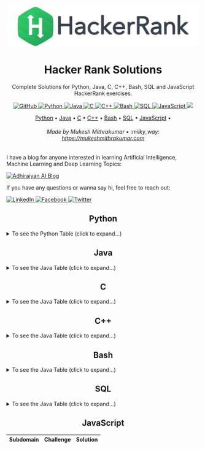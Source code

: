<img src="./images/cover.svg">

<h1 id="HackerRankSolutions" align="center" >Hacker Rank Solutions</h1>

<p align="center">Complete Solutions for Python, Java, C, C++, Bash, SQL and JavaScript HackerRank exercises.</p>

<p align="center">
    <a href="https://opensource.org/licenses/MIT">
        <img src="https://img.shields.io/cocoapods/l/AFNetworking.svg" alt="GitHub">
    </a>
    <a href="https://devdocs.io/python~3.6/">
        <img src="https://img.shields.io/badge/Python-Docs-3572A5.svg?style=flat&logo=c%2B%2B" alt="Python">
    </a>
    <a href="https://devdocs.io/openjdk~8/">
        <img src="https://img.shields.io/badge/Java-Docs-B07219.svg?style=flat&logo=c%2B%2B" alt="Java">
    </a>
    <a href="https://devdocs.io/c/">
        <img src="https://img.shields.io/badge/C-Docs-555555.svg?style=flat&logo=c%2B%2B" alt="C">
    </a>
    <a href="https://devdocs.io/cpp/">
        <img src="https://img.shields.io/badge/C++-Docs-F34B7D.svg?style=flat&logo=c%2B%2B" alt="C++">
    </a>
    <a href="https://devdocs.io/bash/">
        <img src="https://img.shields.io/badge/Bash-Docs-89E051.svg?style=flat&logo=c%2B%2B" alt="Bash">
    </a>
    <a href="https://www.w3schools.com/sql/">
        <img src="https://img.shields.io/badge/SQL-Docs-CCCCCC.svg?style=flat&logo=c%2B%2B" alt="SQL">
    </a>
    <a href="https://devdocs.io/javascript/">
        <img src="https://img.shields.io/badge/JavaScript-Docs-F1E05A.svg?style=flat&logo=c%2B%2B" alt="JavaScript">
    </a>
    <a href="https://www.codacy.com/manual/mukesh_4/HackerRankSolutions?utm_source=github.com&amp;utm_medium=referral&amp;utm_content=mukeshmithrakumar/HackerRankSolutions&amp;utm_campaign=Badge_Grade">
        <img src="https://api.codacy.com/project/badge/Grade/df5687168a3f40a88e340c40acb80ed6"/>
    </a>
</p>

<p align="center">
    <a href="#python">Python</a> •
    <a href="#java">Java</a> •
    <a href="#c">C</a> •
    <a href="#C++">C++</a> •
    <a href="#bash">Bash</a> •
    <a href="#sql">SQL</a> •
    <a href="#javascript">JavaScript</a> •
</p>

<h6 align="center">Made by Mukesh Mithrakumar • :milky_way: <a href="https://mukeshmithrakumar.com">https://mukeshmithrakumar.com</a></h6>

I have a blog for anyone interested in learning Artificial Intelligence, Machine Learning and Deep Learning Topics:

<a href="https://www.adhiraiyan.org/">
    <img src="https://img.shields.io/badge/Adhiraiyan AI Blog-red.svg?" alt="Adhiraiyan AI Blog">
</a>

If you have any questions or wanna say hi, feel free to reach out:

<a href="https://www.linkedin.com/in/mukesh-mithrakumar/">
    <img src="https://img.shields.io/badge/LinkedIn-blue.svg?" alt="LinkedIn">
</a>
<a href="https://www.facebook.com/adhiraiyan/">
    <img src="https://img.shields.io/badge/Facebook-brightgreen.svg?" alt="Facebook">
</a>
<a href="https://twitter.com/MMithrakumar">
    <img src="https://img.shields.io/badge/Twitter-purple.svg?" alt="Twitter">
</a>



<h2 align="center">Python</h2>

<details>
    <summary> To see the Python Table (click to expand...)</summary>
    | Subdomain             | Challenge                                                                                                           | Solution                                                                                                                                   |
    |:---------------------:|:-------------------------------------------------------------------------------------------------------------------:|:------------------------------------------------------------------------------------------------------------------------------------------:|
    | Introduction          | [Print Function](https://www.hackerrank.com/challenges/python-print)                                                | [exercise1.py](https://github.com/mukeshmithrakumar/HackerRankSolutions/blob/master/Python/1.%20Introduction/exercise1.py)                 |
    | Introduction          | [Python If-Else](https://www.hackerrank.com/challenges/py-if-else)                                                  | [exercise2.py](https://github.com/mukeshmithrakumar/HackerRankSolutions/blob/master/Python/1.%20Introduction/exercise2.py)                 |
    | Introduction          | [Arithmetic Operators](https://www.hackerrank.com/challenges/python-arithmetic-operators)                           | [exercise3.py](https://github.com/mukeshmithrakumar/HackerRankSolutions/blob/master/Python/1.%20Introduction/exercise3.py)                 |
    | Introduction          | [Python: Division](https://www.hackerrank.com/challenges/python-division)                                           | [exercise4.py](https://github.com/mukeshmithrakumar/HackerRankSolutions/blob/master/Python/1.%20Introduction/exercise4.py)                 |
    | Introduction          | [Loops](https://www.hackerrank.com/challenges/python-loops)                                                         | [exercise5.py](https://github.com/mukeshmithrakumar/HackerRankSolutions/blob/master/Python/1.%20Introduction/exercise5.py)                 |
    | Introduction          | [Write a function](https://www.hackerrank.com/challenges/write-a-function)                                          | [exercise6.py](https://github.com/mukeshmithrakumar/HackerRankSolutions/blob/master/Python/1.%20Introduction/exercise6.py)                 |
    | Basic Data Types      | [Lists](https://www.hackerrank.com/challenges/python-lists)                                                         | [exercise1.py](https://github.com/mukeshmithrakumar/HackerRankSolutions/blob/master/Python/2.%20Basic%20Data%20Types/exercise1.py)         |
    | Basic Data Types      | [Tuples](https://www.hackerrank.com/challenges/python-tuples)                                                       | [exercise2.py](https://github.com/mukeshmithrakumar/HackerRankSolutions/blob/master/Python/2.%20Basic%20Data%20Types/exercise2.py)         |
    | Basic Data Types      | [List Comprehensions](https://www.hackerrank.com/challenges/list-comprehensions)                                    | [exercise3.py](https://github.com/mukeshmithrakumar/HackerRankSolutions/blob/master/Python/2.%20Basic%20Data%20Types/exercise3.py)         |
    | Basic Data Types      | [Nested Lists](https://www.hackerrank.com/challenges/nested-list)                                                   | [exercise4.py](https://github.com/mukeshmithrakumar/HackerRankSolutions/blob/master/Python/2.%20Basic%20Data%20Types/exercise4.py)         |
    | Basic Data Types      | [The Runner-Up Score!](https://www.hackerrank.com/challenges/find-second-maximum-number-in-a-list)                  | [exercise5.py](https://github.com/mukeshmithrakumar/HackerRankSolutions/blob/master/Python/2.%20Basic%20Data%20Types/exercise5.py)         |
    | Basic Data Types      | [Finding the percentage](https://www.hackerrank.com/challenges/finding-the-percentage)                              | [exercise6.py](https://github.com/mukeshmithrakumar/HackerRankSolutions/blob/master/Python/2.%20Basic%20Data%20Types/exercise6.py)         |
    | Strings               | [sWAP cASE](https://www.hackerrank.com/challenges/swap-case)                                                        | [exercise1.py](https://github.com/mukeshmithrakumar/HackerRankSolutions/blob/master/Python/3.%20Strings/exercise1.py)                      |
    | Strings               | [String Split and Join](https://www.hackerrank.com/challenges/python-string-split-and-join)                         | [exercise2.py](https://github.com/mukeshmithrakumar/HackerRankSolutions/blob/master/Python/3.%20Strings/exercise2.py)                      |
    | Strings               | [What's Your Name?](https://www.hackerrank.com/challenges/whats-your-name)                                          | [exercise3.py](https://github.com/mukeshmithrakumar/HackerRankSolutions/blob/master/Python/3.%20Strings/exercise3.py)                      |
    | Strings               | [Mutations](https://www.hackerrank.com/challenges/python-mutations)                                                 | [exercise4.py](https://github.com/mukeshmithrakumar/HackerRankSolutions/blob/master/Python/3.%20Strings/exercise4.py)                      |
    | Strings               | [Find a string](https://www.hackerrank.com/challenges/find-a-string)                                                | [exercise5.py](https://github.com/mukeshmithrakumar/HackerRankSolutions/blob/master/Python/3.%20Strings/exercise5.py)                      |
    | Strings               | [String Validators](https://www.hackerrank.com/challenges/string-validators)                                        | [exercise6.py](https://github.com/mukeshmithrakumar/HackerRankSolutions/blob/master/Python/3.%20Strings/exercise6.py)                      |
    | Strings               | [Text Alignment](https://www.hackerrank.com/challenges/text-alignment)                                              | [exercise7.py](https://github.com/mukeshmithrakumar/HackerRankSolutions/blob/master/Python/3.%20Strings/exercise7.py)                      |
    | Strings               | [Text Wrap](https://www.hackerrank.com/challenges/text-wrap/problem)                                                | [exercise8.py](https://github.com/mukeshmithrakumar/HackerRankSolutions/blob/master/Python/3.%20Strings/exercise8.py)                      |
    | Strings               | [Designer Door Mat](https://www.hackerrank.com/challenges/designer-door-mat)                                        | [exercise9.py](https://github.com/mukeshmithrakumar/HackerRankSolutions/blob/master/Python/3.%20Strings/exercise9.py)                      |
    | Strings               | [String Formatting](https://www.hackerrank.com/challenges/python-string-formatting)                                 | [exercise10.py](https://github.com/mukeshmithrakumar/HackerRankSolutions/blob/master/Python/3.%20Strings/exercise10.py)                    |
    | Strings               | [Alphabet Rangoli](https://www.hackerrank.com/challenges/alphabet-rangoli)                                          | [exercise11.py](https://github.com/mukeshmithrakumar/HackerRankSolutions/blob/master/Python/3.%20Strings/exercise11.py)                    |
    | Strings               | [Capitalize!](https://www.hackerrank.com/challenges/capitalize)                                                     | [exercise12.py](https://github.com/mukeshmithrakumar/HackerRankSolutions/blob/master/Python/3.%20Strings/exercise12.py)                    |
    | Strings               | [The Minion Game](https://www.hackerrank.com/challenges/the-minion-game)                                            | [exercise13.py](https://github.com/mukeshmithrakumar/HackerRankSolutions/blob/master/Python/3.%20Strings/exercise13.py)                    |
    | Sets                  | [Introduction to Sets](https://www.hackerrank.com/challenges/py-introduction-to-sets)                               | [exercise1.py](https://github.com/mukeshmithrakumar/HackerRankSolutions/blob/master/Python/3.%20Sets/exercise1.py)                         |
    | Sets                  | [Symmetric Difference](https://www.hackerrank.com/challenges/symmetric-difference)                                  | [exercise2.py](https://github.com/mukeshmithrakumar/HackerRankSolutions/blob/master/Python/4.%20Sets/exercise2.py)                         |
    | Sets                  | [Set .add()](https://www.hackerrank.com/challenges/py-set-add)                                                      | [exercise3.py](https://github.com/mukeshmithrakumar/HackerRankSolutions/blob/master/Python/3.%20Sets/exercise3.py)                         |
    | Sets                  | [Set .discard(), .remove() & .pop()](https://www.hackerrank.com/challenges/py-set-discard-remove-pop)               | [exercise4.py](https://github.com/mukeshmithrakumar/HackerRankSolutions/blob/master/Python/3.%20Sets/exercise4.py)                         |
    | Sets                  | [Set .union() Operation](https://www.hackerrank.com/challenges/py-set-union)                                        | [exercise5.py](https://github.com/mukeshmithrakumar/HackerRankSolutions/blob/master/Python/3.%20Sets/exercise5.py)                         |
    | Sets                  | [Set .intersection() Operation](https://www.hackerrank.com/challenges/py-set-intersection-operation)                | [exercise6.py](https://github.com/mukeshmithrakumar/HackerRankSolutions/blob/master/Python/3.%20Sets/exercise6.py)                         |
    | Sets                  | [Set .difference() Operation](https://www.hackerrank.com/challenges/py-set-difference-operation)                    | [exercise7.py](https://github.com/mukeshmithrakumar/HackerRankSolutions/blob/master/Python/3.%20Sets/exercise7.py)                         |
    | Sets                  | [Set .symmetric_difference()](https://www.hackerrank.com/challenges/py-set-symmetric-difference-operation)          | [exercise8.py](https://github.com/mukeshmithrakumar/HackerRankSolutions/blob/master/Python/3.%20Sets/exercise8.py)                         |
    | Sets                  | [Set Mutations](https://www.hackerrank.com/challenges/py-set-mutations)                                             | [exercise9.py](https://github.com/mukeshmithrakumar/HackerRankSolutions/blob/master/Python/3.%20Sets/exercise9.py)                         |
    | Sets                  | [The Captain's Room](https://www.hackerrank.com/challenges/py-the-captains-room)                                    | [exercise10.py](https://github.com/mukeshmithrakumar/HackerRankSolutions/blob/master/Python/3.%20Sets/exercise10.py)                       |
    | Sets                  | [Check Subset](https://www.hackerrank.com/challenges/py-check-subset)                                               | [exercise11.py](https://github.com/mukeshmithrakumar/HackerRankSolutions/blob/master/Python/3.%20Sets/exercise11.py)                       |
    | Sets                  | [Check Strict Superset](https://www.hackerrank.com/challenges/py-check-strict-superset)                             | [exercise12.py](https://github.com/mukeshmithrakumar/HackerRankSolutions/blob/master/Python/3.%20Sets/exercise12.py)                       |
    | Sets                  | [No Idea!](https://www.hackerrank.com/challenges/no-idea)                                                           | [exercise13.py](https://github.com/mukeshmithrakumar/HackerRankSolutions/blob/master/Python/3.%20Sets/exercise13.py)                       |
    | Math                  | [Polar Coordinates](https://www.hackerrank.com/challenges/polar-coordinates)                                        | [exercise1.py](https://github.com/mukeshmithrakumar/HackerRankSolutions/blob/master/Python/5.%20Math/exercise1.py)                         |
    | Math                  | [Mod Divmod](https://www.hackerrank.com/challenges/python-mod-divmod)                                               | [exercise2.py](https://github.com/mukeshmithrakumar/HackerRankSolutions/blob/master/Python/5.%20Math/exercise2.py)                         |
    | Math                  | [Power - Mod Power](https://www.hackerrank.com/challenges/python-power-mod-power)                                   | [exercise3.py](https://github.com/mukeshmithrakumar/HackerRankSolutions/blob/master/Python/5.%20Math/exercise3.py)                         |
    | Math                  | [Integers Come In All Sizes](https://www.hackerrank.com/challenges/python-integers-come-in-all-sizes)               | [exercise4.py](https://github.com/mukeshmithrakumar/HackerRankSolutions/blob/master/Python/5.%20Math/exercise4.py)                         |
    | Math                  | [Find Angle MBC](https://www.hackerrank.com/challenges/find-angle)                                                  | [exercise5.py](https://github.com/mukeshmithrakumar/HackerRankSolutions/blob/master/Python/5.%20Math/exercise5.py)                         |
    | Math                  | [Triangle Quest](https://www.hackerrank.com/challenges/python-quest-1)                                              | [exercise6.py](https://github.com/mukeshmithrakumar/HackerRankSolutions/blob/master/Python/5.%20Math/exercise6.py)                         |
    | Math                  | [Triangle Quest 2](https://www.hackerrank.com/challenges/triangle-quest-2)                                          | [exercise7.py](https://github.com/mukeshmithrakumar/HackerRankSolutions/blob/master/Python/5.%20Math/exercise7.py)                         |
    | Itertools             | [itertools.product()](https://www.hackerrank.com/challenges/itertools-product)                                      | [exercise1.py](https://github.com/mukeshmithrakumar/HackerRankSolutions/blob/master/Python/6.%20Itertools/exercise1.py)                    |
    | Itertools             | [itertools.permutations()](https://www.hackerrank.com/challenges/itertools-permutations)                            | [exercise2.py](https://github.com/mukeshmithrakumar/HackerRankSolutions/blob/master/Python/6.%20Itertools/exercise2.py)                    |
    | Itertools             | [itertools.combinations()](https://www.hackerrank.com/challenges/itertools-combinations)                            | [exercise3.py](https://github.com/mukeshmithrakumar/HackerRankSolutions/blob/master/Python/6.%20Itertools/exercise3.py)                    |
    | Itertools             | [combinations() with replacement()](https://www.hackerrank.com/challenges/itertools-combinations-with-replacement)  | [exercise4.py](https://github.com/mukeshmithrakumar/HackerRankSolutions/blob/master/Python/6.%20Itertools/exercise4.py)                    |
    | Itertools             | [Compress the String!](https://www.hackerrank.com/challenges/compress-the-string)                                   | [exercise5.py](https://github.com/mukeshmithrakumar/HackerRankSolutions/blob/master/Python/6.%20Itertools/exercise5.py)                    |
    | Itertools             | [Maximize It!](https://www.hackerrank.com/challenges/maximize-it)                                                   | [exercise6.py](https://github.com/mukeshmithrakumar/HackerRankSolutions/blob/master/Python/6.%20Itertools/exercise6.py)                    |
    | Collections           | [collections.Counter()](https://www.hackerrank.com/challenges/collections-counter)                                  | [exercise1.py](https://github.com/mukeshmithrakumar/HackerRankSolutions/blob/master/Python/7.%20Collections/exercise1.py)                  |
    | Collections           | [DefaultDict Tutorial](https://www.hackerrank.com/challenges/defaultdict-tutorial)                                  | [exercise2.py](https://github.com/mukeshmithrakumar/HackerRankSolutions/blob/master/Python/7.%20Collections/exercise2.py)                  |
    | Collections           | [Collections.namedtuple()](https://www.hackerrank.com/challenges/py-collections-namedtuple)                         | [exercise3.py](https://github.com/mukeshmithrakumar/HackerRankSolutions/blob/master/Python/7.%20Collections/exercise3.py)                  |
    | Collections           | [Collections.OrderedDict()](https://www.hackerrank.com/challenges/py-collections-ordereddict)                       | [exercise4.py](https://github.com/mukeshmithrakumar/HackerRankSolutions/blob/master/Python/7.%20Collections/exercise4.py)                  |
    | Collections           | [Collections.deque()](https://www.hackerrank.com/challenges/py-collections-deque)                                   | [exercise5.py](https://github.com/mukeshmithrakumar/HackerRankSolutions/blob/master/Python/7.%20Collections/exercise5.py)                  |
    | Collections           | [Word Order](https://www.hackerrank.com/challenges/word-order)                                                      | [exercise6.py](https://github.com/mukeshmithrakumar/HackerRankSolutions/blob/master/Python/7.%20Collections/exercise6.py)                  |
    | Collections           | [Piling Up!](https://www.hackerrank.com/challenges/piling-up)                                                       | [exercise7.py](https://github.com/mukeshmithrakumar/HackerRankSolutions/blob/master/Python/7.%20Collections/exercise7.py)                  |
    | Date and Time         | [Calendar Module](https://www.hackerrank.com/challenges/calendar-module)                                            | [exercise1.py](https://github.com/mukeshmithrakumar/HackerRankSolutions/blob/master/Python/8.%20Date%20and%20Time/exercise1.py)            |
    | Date and Time         | [Time Delta](https://www.hackerrank.com/challenges/python-time-delta)                                               | [exercise2.py](https://github.com/mukeshmithrakumar/HackerRankSolutions/blob/master/Python/8.%20Date%20and%20Time/exercise2.py)            |
    | Errors & Exceptions   | [Exceptions](https://www.hackerrank.com/challenges/exceptions)                                                      | [exercise1.py](https://github.com/mukeshmithrakumar/HackerRankSolutions/blob/master/Python/9.%20Errors%20and%20Exceptions/exercise1.py)    |
    | Errors & Exceptions   | [Incorrect Regex](https://www.hackerrank.com/challenges/incorrect-regex)                                            | [exercise2.py](https://github.com/mukeshmithrakumar/HackerRankSolutions/blob/master/Python/9.%20Errors%20and%20Exceptions/exercise2.py)    |
    | Classes               | [Find the Torsional Angle](https://www.hackerrank.com/challenges/class-2-find-the-torsional-angle)                  | [exercise1.py](https://github.com/mukeshmithrakumar/HackerRankSolutions/blob/master/Python/10.%20Classes/exercise1.py)                     |
    | Built-Ins             | [Zipped!](https://www.hackerrank.com/challenges/zipped)                                                             | [exercise1.py](https://github.com/mukeshmithrakumar/HackerRankSolutions/blob/master/Python/11.%20Built-Ins/exercise1.py)                   |
    | Built-Ins             | [Input()](https://www.hackerrank.com/challenges/input)                                                              | [exercise2.py](https://github.com/mukeshmithrakumar/HackerRankSolutions/blob/master/Python/11.%20Built-Ins/exercise2.py)                   |
    | Built-Ins             | [Python Evaluation](https://www.hackerrank.com/challenges/python-eval)                                              | [exercise3.py](https://github.com/mukeshmithrakumar/HackerRankSolutions/blob/master/Python/11.%20Built-Ins/exercise3.py)                   |
    | Built-Ins             | [Any or All](https://www.hackerrank.com/challenges/any-or-all)                                                      | [exercise4.py](https://github.com/mukeshmithrakumar/HackerRankSolutions/blob/master/Python/11.%20Built-Ins/exercise4.py)                   |
    | Built-Ins             | [ginortS](https://www.hackerrank.com/challenges/ginorts)                                                            | [exercise5.py](https://github.com/mukeshmithrakumar/HackerRankSolutions/blob/master/Python/11.%20Built-Ins/exercise5.py)                   |
    | Python Functionals    | [Map and Lambda Function](https://www.hackerrank.com/challenges/map-and-lambda-expression)                          | [exercise1.py](https://github.com/mukeshmithrakumar/HackerRankSolutions/blob/master/Python/12.%20Python%20Functionals/exercise1.py)        |
    | Regex and Parsing     | [Detect Floating Point Number](https://www.hackerrank.com/challenges/introduction-to-regex)                         | [exercise1.py](https://github.com/mukeshmithrakumar/HackerRankSolutions/blob/master/Python/13.%20Regex%20and%20Parsing/exercise1.py)       |
    | Regex and Parsing     | [Re.split()](https://www.hackerrank.com/challenges/re-split)                                                        | [exercise2.py](https://github.com/mukeshmithrakumar/HackerRankSolutions/blob/master/Python/13.%20Regex%20and%20Parsing/exercise2.py)       |
    | Regex and Parsing     | [Group(), Groups() & Groupdict()](https://www.hackerrank.com/challenges/re-group-groups)                            | [exercise3.py](https://github.com/mukeshmithrakumar/HackerRankSolutions/blob/master/Python/13.%20Regex%20and%20Parsing/exercise3.py)       |
    | Regex and Parsing     | [Re.findall() & Re.finditer()](https://www.hackerrank.com/challenges/re-findall-re-finditer)                        | [exercise4.py](https://github.com/mukeshmithrakumar/HackerRankSolutions/blob/master/Python/13.%20Regex%20and%20Parsing/exercise4.py)       |
    | Regex and Parsing     | [Re.start() & Re.end()](https://www.hackerrank.com/challenges/re-start-re-end)                                      | [exercise5.py](https://github.com/mukeshmithrakumar/HackerRankSolutions/blob/master/Python/13.%20Regex%20and%20Parsing/exercise5.py)       |
    | Regex and Parsing     | [Validating Roman Numerals](https://www.hackerrank.com/challenges/validate-a-roman-number)                          | [exercise6.py](https://github.com/mukeshmithrakumar/HackerRankSolutions/blob/master/Python/13.%20Regex%20and%20Parsing/exercise6.py)       |
    | Regex and Parsing     | [Validating phone numbers](https://www.hackerrank.com/challenges/validating-the-phone-number)                       | [exercise7.py](https://github.com/mukeshmithrakumar/HackerRankSolutions/blob/master/Python/13.%20Regex%20and%20Parsing/exercise7.py)       |
    | Regex and Parsing     | [Validating and Parsing Email Addresses](https://www.hackerrank.com/challenges/validating-named-email-addresses)    | [exercise8.py](https://github.com/mukeshmithrakumar/HackerRankSolutions/blob/master/Python/13.%20Regex%20and%20Parsing/exercise8.py)       |
    | Regex and Parsing     | [Hex Color Code](https://www.hackerrank.com/challenges/hex-color-code)                                              | [exercise9.py](https://github.com/mukeshmithrakumar/HackerRankSolutions/blob/master/Python/13.%20Regex%20and%20Parsing/exercise9.py)       |
    | Regex and Parsing     | [HTML Parser - Part 1](https://www.hackerrank.com/challenges/html-parser-part-1)                                    | [exercise10.py](https://github.com/mukeshmithrakumar/HackerRankSolutions/blob/master/Python/13.%20Regex%20and%20Parsing/exercise10.py)     |
    | Regex and Parsing     | [HTML Parser - Part 2](https://www.hackerrank.com/challenges/html-parser-part-2)                                    | [exercise11.py](https://github.com/mukeshmithrakumar/HackerRankSolutions/blob/master/Python/13.%20Regex%20and%20Parsing/exercise11.py)     |
    | Regex and Parsing     | [Attributes & Attr. Val.](https://www.hackerrank.com/challenges/detect-html-tags-attributes-and-attribute-values)   | [exercise12.py](https://github.com/mukeshmithrakumar/HackerRankSolutions/blob/master/Python/13.%20Regex%20and%20Parsing/exercise12.py)     |
    | Regex and Parsing     | [Validating UID](https://www.hackerrank.com/challenges/validating-uid)                                              | [exercise13.py](https://github.com/mukeshmithrakumar/HackerRankSolutions/blob/master/Python/13.%20Regex%20and%20Parsing/exercise13.py)     |
    | Regex and Parsing     | [Validating Credit Card Numbers](https://www.hackerrank.com/challenges/validating-credit-card-number)               | [exercise14.py](https://github.com/mukeshmithrakumar/HackerRankSolutions/blob/master/Python/13.%20Regex%20and%20Parsing/exercise14.py)     |
    | XML                   | [XML 1 - Find the Score](https://www.hackerrank.com/challenges/xml-1-find-the-score)                                | [exercise1.py](https://github.com/mukeshmithrakumar/HackerRankSolutions/blob/master/Python/14.%20XML/exercise1.py)                         |
    | XML                   | [XML2 - Find the Maximum Depth](https://www.hackerrank.com/challenges/xml2-find-the-maximum-depth)                  | [exercise2.py](https://github.com/mukeshmithrakumar/HackerRankSolutions/blob/master/Python/14.%20XML/exercise2.py)                         |
    | Closures & Decorators | [Standardize Mobile Number](https://www.hackerrank.com/challenges/standardize-mobile-number-using-decorators)       | [exercise1.py](https://github.com/mukeshmithrakumar/HackerRankSolutions/blob/master/Python/15.%20Closures%20and%20Decorators/exercise1.py) |
    | Closures & Decorators | [Decorators 2 - Name Directory](https://www.hackerrank.com/challenges/decorators-2-name-directory)                  | [exercise2.py](https://github.com/mukeshmithrakumar/HackerRankSolutions/blob/master/Python/15.%20Closures%20and%20Decorators/exercise2.py) |
    | Numpy                 | [Arrays](https://www.hackerrank.com/challenges/np-arrays)                                                           | [exercise1.py](https://github.com/mukeshmithrakumar/HackerRankSolutions/blob/master/Python/16.%20Numpy/exercise1.py)                       |
    | Numpy                 | [Shape and Reshape](https://www.hackerrank.com/challenges/np-shape-reshape)                                         | [exercise2.py](https://github.com/mukeshmithrakumar/HackerRankSolutions/blob/master/Python/16.%20Numpy/exercise2.py)                       |
    | Numpy                 | [Transpose and Flatten](https://www.hackerrank.com/challenges/np-transpose-and-flatten)                             | [exercise3.py](https://github.com/mukeshmithrakumar/HackerRankSolutions/blob/master/Python/16.%20Numpy/exercise3.py)                       |
    | Numpy                 | [Concatenate](https://www.hackerrank.com/challenges/np-concatenate/problem)                                         | [exercise4.py](https://github.com/mukeshmithrakumar/HackerRankSolutions/blob/master/Python/16.%20Numpy/exercise4.py)                       |
    | Numpy                 | [Zeros and Ones](https://www.hackerrank.com/challenges/np-zeros-and-ones)                                           | [exercise5.py](https://github.com/mukeshmithrakumar/HackerRankSolutions/blob/master/Python/16.%20Numpy/exercise5.py)                       |
    | Numpy                 | [Eye and Identity](https://www.hackerrank.com/challenges/np-eye-and-identity)                                       | [exercise6.py](https://github.com/mukeshmithrakumar/HackerRankSolutions/blob/master/Python/16.%20Numpy/exercise6.py)                       |
    | Numpy                 | [Array Mathematics](https://www.hackerrank.com/challenges/np-array-mathematics)                                     | [exercise7.py](https://github.com/mukeshmithrakumar/HackerRankSolutions/blob/master/Python/16.%20Numpy/exercise7.py)                       |
    | Numpy                 | [Floor, Ceil and Rint](https://www.hackerrank.com/challenges/floor-ceil-and-rint)                                   | [exercise8.py](https://github.com/mukeshmithrakumar/HackerRankSolutions/blob/master/Python/16.%20Numpy/exercise8.py)                       |
    | Numpy                 | [Sum and Prod](https://www.hackerrank.com/challenges/np-sum-and-prod)                                               | [exercise9.py](https://github.com/mukeshmithrakumar/HackerRankSolutions/blob/master/Python/16.%20Numpy/exercise9.py)                       |
    | Numpy                 | [Min and Max](https://www.hackerrank.com/challenges/np-min-and-max)                                                 | [exercise10.py](https://github.com/mukeshmithrakumar/HackerRankSolutions/blob/master/Python/16.%20Numpy/exercise10.py)                     |
    | Numpy                 | [Mean, Var, and Std](https://www.hackerrank.com/challenges/np-mean-var-and-std)                                     | [exercise11.py](https://github.com/mukeshmithrakumar/HackerRankSolutions/blob/master/Python/16.%20Numpy/exercise11.py)                     |
    | Numpy                 | [Dot and Cross](https://www.hackerrank.com/challenges/np-dot-and-cross)                                             | [exercise12.py](https://github.com/mukeshmithrakumar/HackerRankSolutions/blob/master/Python/16.%20Numpy/exercise12.py)                     |
    | Numpy                 | [Inner and Outer](https://www.hackerrank.com/challenges/np-inner-and-outer/problem)                                 | [exercise13.py](https://github.com/mukeshmithrakumar/HackerRankSolutions/blob/master/Python/16.%20Numpy/exercise13.py)                     |
    | Numpy                 | [Polynomials](https://www.hackerrank.com/challenges/np-polynomials)                                                 | [exercise14.py](https://github.com/mukeshmithrakumar/HackerRankSolutions/blob/master/Python/16.%20Numpy/exercise14.py)                     |
    | Numpy                 | [Linear Algebra](https://www.hackerrank.com/challenges/np-linear-algebra)                                           | [exercise15.py](https://github.com/mukeshmithrakumar/HackerRankSolutions/blob/master/Python/16.%20Numpy/exercise15.py)                     |
</details>


<h2 align="center">Java</h2>

<details>
    <summary> To see the Java Table (click to expand...)</summary>
    | Subdomain         | Challenge                                                                                            | Solution                                                                                                                           |
    |:-----------------:|:----------------------------------------------------------------------------------------------------:|:----------------------------------------------------------------------------------------------------------------------------------:|
    | Introduction      | [Java If-Else](https://www.hackerrank.com/challenges/java-if-else)                                   | [Exercise1.java](https://github.com/mukeshmithrakumar/HackerRankSolutions/blob/master/Java/1.%20Introduction/xercise1.java)        |
    | Introduction      | [Java Stdin and Stdout I](https://www.hackerrank.com/challenges/java-stdin-and-stdout-1)             | [Exercise2.java](https://github.com/mukeshmithrakumar/HackerRankSolutions/blob/master/Java/1.%20Introduction/exercise2.java)       |
    | Introduction      | [Java Stdin and Stdout II](https://www.hackerrank.com/challenges/java-stdin-stdout)                  | [Exercise3.java](https://github.com/mukeshmithrakumar/HackerRankSolutions/blob/master/Java/1.%20Introduction/exercise3.java)       |
    | Introduction      | [Java Output Formatting](https://www.hackerrank.com/challenges/java-output-formatting)               | [Exercise4.java](https://github.com/mukeshmithrakumar/HackerRankSolutions/blob/master/Java/1.%20Introduction/exercise4.java)       |
    | Introduction      | [Java Loops I](https://www.hackerrank.com/challenges/java-loops-i)                                   | [Exercise5.java](https://github.com/mukeshmithrakumar/HackerRankSolutions/blob/master/Java/1.%20Introduction/exercise5.java)       |
    | Introduction      | [Java Loops II](https://www.hackerrank.com/challenges/java-loops)                                    | [Exercise6.java](https://github.com/mukeshmithrakumar/HackerRankSolutions/blob/master/Java/1.%20Introduction/exercise6.java)       |
    | Introduction      | [Java Int to String](https://www.hackerrank.com/challenges/java-int-to-string)                       | [Exercise7.java](https://github.com/mukeshmithrakumar/HackerRankSolutions/blob/master/Java/1.%20Introduction/exercise7.java)       |
    | Introduction      | [Java Currency Formatter](https://www.hackerrank.com/challenges/java-currency-formatter)             | [Exercise8.java](https://github.com/mukeshmithrakumar/HackerRankSolutions/blob/master/Java/1.%20Introduction/exercise8.java)       |
    | Introduction      | [Java Strings Introduction](https://www.hackerrank.com/challenges/java-strings-introduction)         | [Exercise9.java](https://github.com/mukeshmithrakumar/HackerRankSolutions/blob/master/Java/1.%20Introduction/Exercise9.java)       |
    | Introduction      | [Java Date and Time](https://www.hackerrank.com/challenges/java-date-and-time)                       | [Exercise10.java](https://github.com/mukeshmithrakumar/HackerRankSolutions/blob/master/Java/1.%20Introduction/Exercise10.java)     |
    | Introduction      | [Java Datatypes](https://www.hackerrank.com/challenges/java-datatypes)                               | [Exercise11.java](https://github.com/mukeshmithrakumar/HackerRankSolutions/blob/master/Java/1.%20Introduction/Exercise11.java)     |
    | Introduction      | [Java End-of-file](https://www.hackerrank.com/challenges/java-end-of-file)                           | [Exercise12.java](https://github.com/mukeshmithrakumar/HackerRankSolutions/blob/master/Java/1.%20Introduction/Exercise12.java)     |
    | Introduction      | [Java Static Initializer Block](https://www.hackerrank.com/challenges/java-static-initializer-block) | [Exercise13.java](https://github.com/mukeshmithrakumar/HackerRankSolutions/blob/master/Java/1.%20Introduction/Exercise13.java)     |
    | Strings           | [Java Substring Comparisons](https://www.hackerrank.com/challenges/java-string-compare)              | [Exercise1.java](https://github.com/mukeshmithrakumar/HackerRankSolutions/blob/master/Java/2.%20Strings/Exercise1.java)            |
    | Strings           | [Java String Reverse](https://www.hackerrank.com/challenges/java-string-reverse)                     | [Exercise2.java](https://github.com/mukeshmithrakumar/HackerRankSolutions/blob/master/Java/2.%20Strings/Exercise2.java)            |
    | Strings           | [Java Substring](https://www.hackerrank.com/challenges/java-substring)                               | [Exercise3.java](https://github.com/mukeshmithrakumar/HackerRankSolutions/blob/master/Java/2.%20Strings/Exercise3.java)            |
    | Strings           | [Java Anagrams](https://www.hackerrank.com/challenges/java-anagrams)                                 | [Exercise4.java](https://github.com/mukeshmithrakumar/HackerRankSolutions/blob/master/Java/2.%20Strings/Exercise4.java)            |
    | Strings           | [Java String Tokens](https://www.hackerrank.com/challenges/java-string-tokens)                       | [Exercise5.java](https://github.com/mukeshmithrakumar/HackerRankSolutions/blob/master/Java/2.%20Strings/Exercise5.java)            |
    | Strings           | [Pattern Syntax Checker](https://www.hackerrank.com/challenges/pattern-syntax-checker)               | [Exercise6.java](https://github.com/mukeshmithrakumar/HackerRankSolutions/blob/master/Java/2.%20Strings/Exercise6.java)            |
    | Strings           | [Valid Username Regular Expression](https://www.hackerrank.com/challenges/valid-username-checker)    | [Exercise7.java](https://github.com/mukeshmithrakumar/HackerRankSolutions/blob/master/Java/2.%20Strings/Exercise7.java)            |
    | BigNumber         | [Java Primality Test](https://www.hackerrank.com/challenges/java-primality-test)                     | [Exercise1.java](https://github.com/mukeshmithrakumar/HackerRankSolutions/blob/master/Java/3.%20BigNumber/Exercise1.java)          |
    | BigNumber         | [Java BigInteger](https://www.hackerrank.com/challenges/java-biginteger)                             | [Exercise2.java](https://github.com/mukeshmithrakumar/HackerRankSolutions/blob/master/Java/3.%20BigNumber/Exercise2.java)          |
    | Data Structures   | [Java 1D Array](https://www.hackerrank.com/challenges/java-1d-array-introduction)                    | [Exercise1.java](https://github.com/mukeshmithrakumar/HackerRankSolutions/blob/master/Java/4.%20Data%20Structures/Exercise1.java)  |
    | Data Structures   | [Java List](https://www.hackerrank.com/challenges/java-list)                                         | [Exercise2.java](https://github.com/mukeshmithrakumar/HackerRankSolutions/blob/master/Java/4.%20Data%20Structures/Exercise2.java)  |
    | Data Structures   | [Java ArrayList](https://www.hackerrank.com/challenges/java-arraylist)                               | [Exercise3.java](https://github.com/mukeshmithrakumar/HackerRankSolutions/blob/master/Java/4.%20Data%20Structures/Exercise3.java)  |
    | Data Structures   | [Java HashSet](https://www.hackerrank.com/challenges/java-hashset)                                   | [Exercise4.java](https://github.com/mukeshmithrakumar/HackerRankSolutions/blob/master/Java/4.%20Data%20Structures/Exercise4.java)  |
    | Data Structures   | [Java Map](https://www.hackerrank.com/challenges/phone-book)                                         | [Exercise5.java](https://github.com/mukeshmithrakumar/HackerRankSolutions/blob/master/Java/4.%20Data%20Structures/Exercise5.java)  |
    | Data Structures   | [Java Sort](https://www.hackerrank.com/challenges/java-sort)                                         | [Exercise6.java](https://github.com/mukeshmithrakumar/HackerRankSolutions/blob/master/Java/4.%20Data%20Structures/Exercise6.java)  |
</details>


<h2 align="center">C</h2>

<details>
    <summary> To see the Java Table (click to expand...)</summary>
    | Subdomain            | Challenge                                                                                    | Solution                                                                                                                          |
    |:--------------------:|:--------------------------------------------------------------------------------------------:|:---------------------------------------------------------------------------------------------------------------------------------:|
    | Introduction         | [Playing With Characters](https://www.hackerrank.com/challenges/playing-with-characters)     | [exercise1.c](https://github.com/mukeshmithrakumar/HackerRankSolutions/blob/master/C/1.%20Introduction/exercise1.c)               |
    | Introduction         | [Sum and Difference of Two Numbers](https://www.hackerrank.com/challenges/sum-numbers-c)     | [exercise2.c](https://github.com/mukeshmithrakumar/HackerRankSolutions/blob/master/C/1.%20Introduction/exercise2.c)               |
    | Introduction         | [Functions in C](https://www.hackerrank.com/challenges/functions-in-c)                       | [exercise3.c](https://github.com/mukeshmithrakumar/HackerRankSolutions/blob/master/C/1.%20Introduction/exercise3.c)               |
    | Introduction         | [Pointers in C](https://www.hackerrank.com/challenges/pointer-in-c)                          | [exercise4.c](https://github.com/mukeshmithrakumar/HackerRankSolutions/blob/master/C/1.%20Introduction/exercise4.c)               |
    | Conditionals & Loops | [Conditional Statements](https://www.hackerrank.com/challenges/conditional-statements-in-c)  | [exercise1.c](https://github.com/mukeshmithrakumar/HackerRankSolutions/blob/master/C/2.%20Conditionals%20and%20Loops/exercise1.c) |
    | Conditionals & Loops | [For Loop in C](https://www.hackerrank.com/challenges/for-loop-in-c)                         | [exercise2.c](https://github.com/mukeshmithrakumar/HackerRankSolutions/blob/master/C/2.%20Conditionals%20and%20Loops/exercise2.c) |
    | Conditionals & Loops | [Sum of Digits](https://www.hackerrank.com/challenges/sum-of-digits-of-a-five-digit-number)  | [exercise3.c](https://github.com/mukeshmithrakumar/HackerRankSolutions/blob/master/C/2.%20Conditionals%20and%20Loops/exercise3.c) |
    | Conditionals & Loops | [Bitwise Operators](https://www.hackerrank.com/challenges/bitwise-operators-in-c)            | [exercise4.c](https://github.com/mukeshmithrakumar/HackerRankSolutions/blob/master/C/2.%20Conditionals%20and%20Loops/exercise4.c) |
    | Conditionals & Loops | [Printing Pattern using Loops](https://www.hackerrank.com/challenges/printing-pattern-2)     | [exercise5.c](https://github.com/mukeshmithrakumar/HackerRankSolutions/blob/master/C/2.%20Conditionals%20and%20Loops/exercise5.c) |
    | Arrays and Strings   | [1D Arrays in C](https://www.hackerrank.com/challenges/1d-arrays-in-c)                       | [exercise1.c](https://github.com/mukeshmithrakumar/HackerRankSolutions/blob/master/C/3.%20Arrays%20and%20Strings/exercise1.c)     |
    | Arrays and Strings   | [Array Reversal](https://www.hackerrank.com/challenges/reverse-array-c)                      | [exercise2.c](https://github.com/mukeshmithrakumar/HackerRankSolutions/blob/master/C/3.%20Arrays%20and%20Strings/exercise2.c)     |
    | Functions            | [Students Marks Sum](https://www.hackerrank.com/challenges/students-marks-sum)               | [exercise1.c](https://github.com/mukeshmithrakumar/HackerRankSolutions/blob/master/C/4.%20Functions/exercise1.c)                  |
    | Functions            | [Calculate the Nth term](https://www.hackerrank.com/challenges/recursion-in-c)               | [exercise2.c](https://github.com/mukeshmithrakumar/HackerRankSolutions/blob/master/C/4.%20Functions/exercise2.c)                  |
    | Structs and Enums    | [Boxes through a Tunnel](https://www.hackerrank.com/challenges/too-high-boxes)               | [exercise1.c](https://github.com/mukeshmithrakumar/HackerRankSolutions/blob/master/C/5.%20Structs%20and%20Enums/exercise1.c)      |
    | Structs and Enums    | [Triangles](https://www.hackerrank.com/challenges/small-triangles-large-triangles)           | [exercise2.c](https://github.com/mukeshmithrakumar/HackerRankSolutions/blob/master/C/5.%20Structs%20and%20Enums/exercise2.c)      |
</details>



<h2 align="center">C++</h2>

<details>
    <summary> To see the Java Table (click to expand...)</summary>
| Subdomain         | Challenge                                                                                      | Solution                                                                                                                      |
|:-----------------:|:----------------------------------------------------------------------------------------------:|:-----------------------------------------------------------------------------------------------------------------------------:|
| Introduction      | [Input and Output](https://www.hackerrank.com/challenges/cpp-input-and-output/problem)         | [exercise1.cpp](https://github.com/mukeshmithrakumar/HackerRankSolutions/blob/master/C%2B%2B/1.%20Introduction/exercise1.cpp) |
| Introduction      | [Conditional Statements](https://www.hackerrank.com/challenges/c-tutorial-conditional-if-else) | [exercise2.cpp](https://github.com/mukeshmithrakumar/HackerRankSolutions/blob/master/C%2B%2B/1.%20Introduction/exercise2.cpp) |
| Introduction      | [For Loop](https://www.hackerrank.com/challenges/c-tutorial-for-loop)                          | [exercise3.cpp](https://github.com/mukeshmithrakumar/HackerRankSolutions/blob/master/C%2B%2B/1.%20Introduction/exercise3.cpp) |
| Introduction      | [Basic Data Types](https://www.hackerrank.com/challenges/c-tutorial-basic-data-types)          | [exercise4.cpp](https://github.com/mukeshmithrakumar/HackerRankSolutions/blob/master/C%2B%2B/1.%20Introduction/exercise4.cpp) |
| Introduction      | [Functions in C](https://www.hackerrank.com/challenges/c-tutorial-functions)                   | [exercise5.cpp](https://github.com/mukeshmithrakumar/HackerRankSolutions/blob/master/C%2B%2B/1.%20Introduction/exercise5.cpp) |
</details>



<h2 align="center">Bash</h2>

<details>
    <summary> To see the Java Table (click to expand...)</summary>
| Subdomain       | Challenge                                                                                                                     | Solution                                                                                                                        |
|:---------------:|:-----------------------------------------------------------------------------------------------------------------------------:|:-------------------------------------------------------------------------------------------------------------------------------:|
| Bash            | [Let's Echo](https://www.hackerrank.com/challenges/bash-tutorials-lets-echo)                                                  | [exercise1.sh](https://github.com/mukeshmithrakumar/HackerRankSolutions/blob/master/Bash/1.%20Bash/exercise1.sh)                |
| Bash            | [A Personalized Echo](https://www.hackerrank.com/challenges/bash-tutorials---a-personalized-echo)                             | [exercise2.sh](https://github.com/mukeshmithrakumar/HackerRankSolutions/blob/master/Bash/1.%20Bash/exercise2.sh)                |
| Bash            | [Getting started with conditionals](https://www.hackerrank.com/challenges/bash-tutorials---getting-started-with-conditionals) | [exercise3.sh](https://github.com/mukeshmithrakumar/HackerRankSolutions/blob/master/Bash/1.%20Bash/exercise3.sh)                |
| Bash            | [Looping and Skipping](https://www.hackerrank.com/challenges/bash-tutorials---looping-and-skipping)                           | [exercise4.sh](https://github.com/mukeshmithrakumar/HackerRankSolutions/blob/master/Bash/1.%20Bash/exercise4.sh)                |
| Bash            | [Looping with Numbers](https://www.hackerrank.com/challenges/bash-tutorials---looping-with-numbers)                           | [exercise5.sh](https://github.com/mukeshmithrakumar/HackerRankSolutions/blob/master/Bash/1.%20Bash/exercise5.sh)                |
| Bash            | [The World of Numbers](https://www.hackerrank.com/challenges/bash-tutorials---the-world-of-numbers)                           | [exercise6.sh](https://github.com/mukeshmithrakumar/HackerRankSolutions/blob/master/Bash/1.%20Bash/exercise6.sh)                |
| Bash            | [Comparing Numbers](https://www.hackerrank.com/challenges/bash-tutorials---comparing-numbers)                                 | [exercise7.sh](https://github.com/mukeshmithrakumar/HackerRankSolutions/blob/master/Bash/1.%20Bash/exercise7.sh)                |
| Bash            | [More on Conditionals](https://www.hackerrank.com/challenges/bash-tutorials---more-on-conditionals)                           | [exercise8.sh](https://github.com/mukeshmithrakumar/HackerRankSolutions/blob/master/Bash/1.%20Bash/exercise8.sh)                |
| Text Processing | [Cut #1](https://www.hackerrank.com/challenges/text-processing-cut-1)                                                         | [exercise1.sh](https://github.com/mukeshmithrakumar/HackerRankSolutions/blob/master/Bash/2.%20Text%20Processing/exercise1.sh)   |
| Text Processing | [Cut #2](https://www.hackerrank.com/challenges/text-processing-cut-2)                                                         | [exercise2.sh](https://github.com/mukeshmithrakumar/HackerRankSolutions/blob/master/Bash/2.%20Text%20Processing/exercise2.sh)   |
| Text Processing | [Cut #3](https://www.hackerrank.com/challenges/text-processing-cut-3)                                                         | [exercise3.sh](https://github.com/mukeshmithrakumar/HackerRankSolutions/blob/master/Bash/2.%20Text%20Processing/exercise3.sh)   |
| Text Processing | [Cut #4](https://www.hackerrank.com/challenges/text-processing-cut-4)                                                         | [exercise4.sh](https://github.com/mukeshmithrakumar/HackerRankSolutions/blob/master/Bash/2.%20Text%20Processing/exercise4.sh)   |
| Text Processing | [Cut #5](https://www.hackerrank.com/challenges/text-processing-cut-5)                                                         | [exercise5.sh](https://github.com/mukeshmithrakumar/HackerRankSolutions/blob/master/Bash/2.%20Text%20Processing/exercise5.sh)   |
| Text Processing | [Cut #6](https://www.hackerrank.com/challenges/text-processing-cut-6)                                                         | [exercise6.sh](https://github.com/mukeshmithrakumar/HackerRankSolutions/blob/master/Bash/2.%20Text%20Processing/exercise6.sh)   |
| Text Processing | [Cut #7](https://www.hackerrank.com/challenges/text-processing-cut-7)                                                         | [exercise7.sh](https://github.com/mukeshmithrakumar/HackerRankSolutions/blob/master/Bash/2.%20Text%20Processing/exercise7.sh)   |
| Text Processing | [Cut #8](https://www.hackerrank.com/challenges/text-processing-cut-8)                                                         | [exercise8.sh](https://github.com/mukeshmithrakumar/HackerRankSolutions/blob/master/Bash/2.%20Text%20Processing/exercise8.sh)   |
| Text Processing | [Cut #9](https://www.hackerrank.com/challenges/text-processing-cut-9)                                                         | [exercise9.sh](https://github.com/mukeshmithrakumar/HackerRankSolutions/blob/master/Bash/2.%20Text%20Processing/exercise9.sh)   |
| Text Processing | [Head of a Text File #1](https://www.hackerrank.com/challenges/text-processing-head-1)                                        | [exercise10.sh](https://github.com/mukeshmithrakumar/HackerRankSolutions/blob/master/Bash/2.%20Text%20Processing/exercise10.sh) |
| Text Processing | [Head of a Text File #2](https://www.hackerrank.com/challenges/text-processing-head-2)                                        | [exercise11.sh](https://github.com/mukeshmithrakumar/HackerRankSolutions/blob/master/Bash/2.%20Text%20Processing/exercise11.sh) |
| Text Processing | [Middle of a Text File](https://www.hackerrank.com/challenges/text-processing-in-linux---the-middle-of-a-text-file)           | [exercise12.sh](https://github.com/mukeshmithrakumar/HackerRankSolutions/blob/master/Bash/2.%20Text%20Processing/exercise12.sh) |
| Text Processing | [Tail of a Text File #1](https://www.hackerrank.com/challenges/text-processing-tail-1)                                        | [exercise13.sh](https://github.com/mukeshmithrakumar/HackerRankSolutions/blob/master/Bash/2.%20Text%20Processing/exercise13.sh) |
| Text Processing | [Tail of a Text File #2](https://www.hackerrank.com/challenges/text-processing-tail-2)                                        | [exercise14.sh](https://github.com/mukeshmithrakumar/HackerRankSolutions/blob/master/Bash/2.%20Text%20Processing/exercise14.sh) |
</details>


<h2 align="center">SQL</h2>

<details>
    <summary> To see the Java Table (click to expand...)</summary>
| Subdomain         | Challenge                                                                                                   | Solution                                                                                                                    |
|:-----------------:|:-----------------------------------------------------------------------------------------------------------:|:---------------------------------------------------------------------------------------------------------------------------:|
| Basic Select      | [Select All](https://www.hackerrank.com/challenges/select-all-sql)                                          | [exercise1.sql](https://github.com/mukeshmithrakumar/HackerRankSolutions/blob/master/SQL/1.%20Basic%20Select/exercise1.sql) |
| Basic Select      | [Select By ID](https://www.hackerrank.com/challenges/select-by-id)                                          | [exercise2.sql](https://github.com/mukeshmithrakumar/HackerRankSolutions/blob/master/SQL/1.%20Basic%20Select/exercise2.sql) |
| Basic Select      | [Revising the Select Query I](https://www.hackerrank.com/challenges/revising-the-select-query/problem)      | [exercise3.sql](https://github.com/mukeshmithrakumar/HackerRankSolutions/blob/master/SQL/1.%20Basic%20Select/exercise3.sql) |
| Basic Select      | [Revising the Select Query II](https://www.hackerrank.com/challenges/revising-the-select-query-2/problem)   | [exercise4.sql](https://github.com/mukeshmithrakumar/HackerRankSolutions/blob/master/SQL/1.%20Basic%20Select/exercise4.sql) |
| Basic Select      | [Japanese Cities' Attributes](https://www.hackerrank.com/challenges/japanese-cities-attributes)             | [exercise5.sql](https://github.com/mukeshmithrakumar/HackerRankSolutions/blob/master/SQL/1.%20Basic%20Select/exercise5.sql) |
| Basic Select      | [Japanese Cities' Names](https://www.hackerrank.com/challenges/japanese-cities-name/problem)                | [exercise6.sql](https://github.com/mukeshmithrakumar/HackerRankSolutions/blob/master/SQL/1.%20Basic%20Select/exercise6.sql) |
| Basic Select      | [Weather Observation Station 1](https://www.hackerrank.com/challenges/weather-observation-station-1)        | [exercise7.sql](https://github.com/mukeshmithrakumar/HackerRankSolutions/blob/master/SQL/1.%20Basic%20Select/exercise7.sql) |
| Basic Select      | [Weather Observation Station 3](https://www.hackerrank.com/challenges/weather-observation-station-3)        | [exercise8.sql](https://github.com/mukeshmithrakumar/HackerRankSolutions/blob/master/SQL/1.%20Basic%20Select/exercise8.sql) |
</details>



<h2 align="center">JavaScript</h2>

| Subdomain         | Challenge                                                             | Solution                                                                                                      |
|:-----------------:|:---------------------------------------------------------------------:|:-------------------------------------------------------------------------------------------------------------:|
